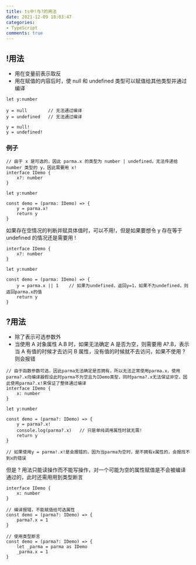 ```yaml
---
title: ts中!与?的用法
date: 2021-12-09 18:03:47
categories:
- TypeScript
comments: true
---
```


## !用法

- 用在变量前表示取反
- 用在赋值的内容后时，使 null 和 undefined 类型可以赋值给其他类型并通过编译

<!-- more -->

```tsx
let y:number

y = null        // 无法通过编译
y = undefined   // 无法通过编译

y = null!
y = undefined!
```
### 例子
```tsx
// 由于 x 是可选的，因此 parma.x 的类型为 number | undefined，无法传递给 number 类型的 y，因此需要用 x!
interface IDemo {
    x?: number
}

let y:number

const demo = (parma: IDemo) => {
    y = parma.x!
    return y
}
```

如果存在空情况的判断并赋具体值时，可以不用!，但是如果要想令 y 存在等于 undefined 的情况还是需要用 !

```tsx
interface IDemo {
    x?: number
}

let y:number

const demo = (parma: IDemo) => {
    y = parma.x || 1    // 如果为undefined，返回y=1，如果不为undefined，则返回parma.x的值
    return y
}
```



## ?用法

- 除了表示可选参数外
- 当使用 A 对象属性 A.B 时，如果无法确定 A 是否为空，则需要用 A?.B，表示当 A 有值的时候才去访问 B 属性，没有值的时候就不去访问，如果不使用 ? 则会报错

```tsx
// 由于函数参数可选，因此parma无法确定是否拥有，所以无法正常使用parma.x，使用parma?.x向编译器假设此时parma不为空且为IDemo类型，同时parma?.x无法保证非空，因此使用parma?.x!来保证了整体通过编译
interface IDemo {
    x: number
}

let y:number

const demo = (parma?: IDemo) => {
    y = parma?.x!
    console.log(parma?.x)   // 只是单纯调用属性时就无需!    
    return y
}
    
// 如果使用y = parma!.x!是会报错的，因为当parma为空时，是不拥有x属性的，会报找不到x的错误
```

但是 ? 用法只能读操作而不能写操作，对一个可能为空的属性赋值是不会被编译通过的，此时还需用用到类型断言

```tsx
interface IDemo {
    x: number
}

// 编译报错，不能赋值给可选属性
const demo = (parma?: IDemo) => {
    parma?.x = 1    
}
    
// 使用类型断言  
const demo = (parma?: IDemo) => {
    let _parma = parma as IDemo
    _parma.x = 1
}
```

